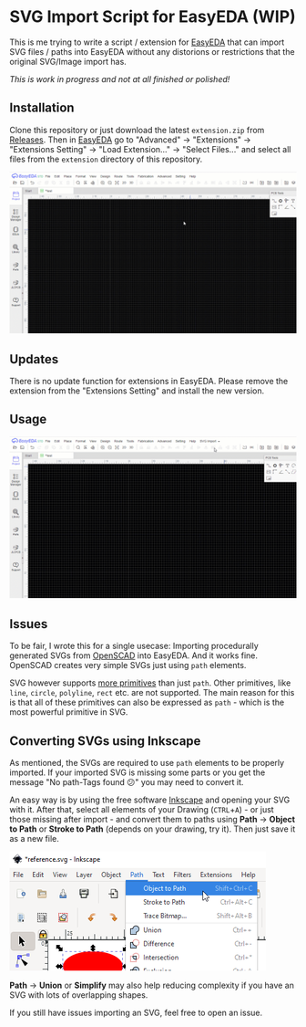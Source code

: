 SVG Import Script for EasyEDA (WIP)
===================================
This is me trying to write a script / extension for [EasyEDA](https://easyeda.com/editor) that can import SVG files / paths into EasyEDA without any distorions or restrictions that the original SVG/Image import has.

*This is work in progress and not at all finished or polished!*

Installation
------------
Clone this repository or just download the latest `extension.zip` from [Releases](https://github.com/xsrf/easyeda-svg-import/releases). Then in [EasyEDA](https://easyeda.com/editor) go to "Advanced" -> "Extensions" -> "Extensions Setting" -> "Load Extension..." -> "Select Files..." and select all files from the `extension` directory of this repository.

<img src="images/EasyEDA-SVG-Install.gif" alt="Extension Installation" />

Updates
-------
There is no update function for extensions in EasyEDA. Please remove the extension from the "Extensions Setting" and install the new version.

Usage
-----

<img src="images/EasyEDA-SVG-Demo.gif" alt="Demo" />

Issues
------
To be fair, I wrote this for a single usecase: Importing procedurally generated SVGs from [OpenSCAD](https://www.openscad.org/) into EasyEDA. And it works fine.
OpenSCAD creates very simple SVGs just using `path` elements.

SVG however supports [more primitives](https://developer.mozilla.org/en-US/docs/Web/SVG/Tutorial/Basic_Shapes) than just `path`. Other primitives, like `line`, `circle`, `polyline`, `rect` etc. are not supported. The main reason for this is that all of these primitives can also be expressed as `path` - which is the most powerful primitive in SVG.

Converting SVGs using Inkscape
------------------------------
As mentioned, the SVGs are required to use `path` elements to be properly imported. If your imported SVG is missing some parts or you get the message "No path-Tags found 😕" you may need to convert it.

An easy way is by using the free software [Inkscape](https://inkscape.org/) and opening your SVG with it. After that, select all elements of your Drawing (`CTRL`+`A`) - or just those missing after import - and convert them to paths using **Path** -> **Object to Path** or **Stroke to Path** (depends on your drawing, try it). Then just save it as a new file.

<img src="images/inkscape-path-menu.png" alt="Inkscape Path-Menu" />

**Path** -> **Union** or **Simplify** may also help reducing complexity if you have an SVG with lots of overlapping shapes.

If you still have issues importing an SVG, feel free to open an issue.